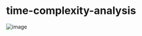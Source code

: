 # time-complexity-analysis

![image](https://user-images.githubusercontent.com/98642809/202903992-eab6b2dd-3c3a-4983-af06-eeb47ef3363e.png)
